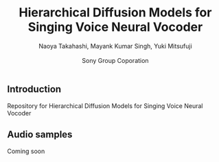 # <center>Hierarchical Diffusion Models for Singing Voice Neural Vocoder</center>

<center>Naoya Takahashi, Mayank Kumar Singh, Yuki Mitsufuji</center><br> 
<center>Sony Group Coporation</center> 

<br>

## Introduction
Repository for Hierarchical Diffusion Models for Singing Voice Neural Vocoder

## Audio samples
Coming soon
